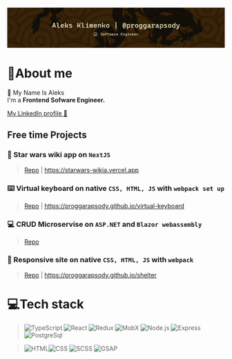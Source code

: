 [![Header](https://github.com/aleksskeyDEV/aleksskeyDEV/blob/main/assets/img/header-center.png)](https://www.linkedin.com/in/proggarapsody)

# 🐉About me


👋 My Name Is Aleks     
I'm a **Frontend Sofware Engineer.**      

[My LinkedIn profile 🔗](https://www.linkedin.com/in/proggarapsody)

## Free time Projects
### 💫 Star wars wiki app on `NextJS`
> [Repo](https://github.com/proggarapsody/starwars-wiki) | 
> https://starwars-wikia.vercel.app


### ⌨️ Virtual keyboard on native `CSS, HTML, JS` with `webpack set up`
> [Repo](https://github.com/proggarapsody/virtual-keyboard/tree/dev) | 
> https://proggarapsody.github.io/virtual-keyboard


### 💻 CRUD Microservise on `ASP.NET` and `Blazor webassembly`
> [Repo](https://github.com/proggarapsody/intell-prod-lifecycle-microservice) 

### 🐶 Responsive site on native `CSS, HTML, JS` with `webpack`
> [Repo](https://github.com/proggarapsody/shelter) | 
> https://proggarapsody.github.io/shelter

# 💻Tech stack

> ![TypeScript](https://img.shields.io/badge/-TypeScript-F4E11E?style=for-the-badge&logo=TypeScript&logoColor=000000) ![React](https://img.shields.io/badge/-React-47C5FB?style=for-the-badge&logo=react&logoColor=ffffff) ![Redux](https://img.shields.io/badge/-Redux-7248B6?style=for-the-badge&logo=redux&logoColor=ffffff) ![MobX](https://img.shields.io/badge/-MobX-E16013?style=for-the-badge&logo=MobX&logoColor=ffffff) ![Node.js](https://img.shields.io/badge/-Node.js-6FA660?style=for-the-badge&logo=node.js&logoColor=000000) ![Express](https://img.shields.io/badge/-Express.js-313D48?style=for-the-badge&logo=Express&logoColor=ffffff) ![PostgreSql](https://img.shields.io/badge/-PostgreSql-6296CC?style=for-the-badge&logo=postgresql&logoColor=ffffff)

> ![HTML](https://img.shields.io/badge/-HTML-DD4B25?style=for-the-badge&logo=html5&logoColor=ffffff)![CSS](https://img.shields.io/badge/-CSS-254BDD?style=for-the-badge&logo=css3&logoColor=ffffff) ![SCSS](https://img.shields.io/badge/-SCSS-C76494?style=for-the-badge&logo=sass&logoColor=ffffff) ![GSAP](https://img.shields.io/badge/-gsap-262626?style=for-the-badge&logo=GreenSock&logoColor=ffffff)
